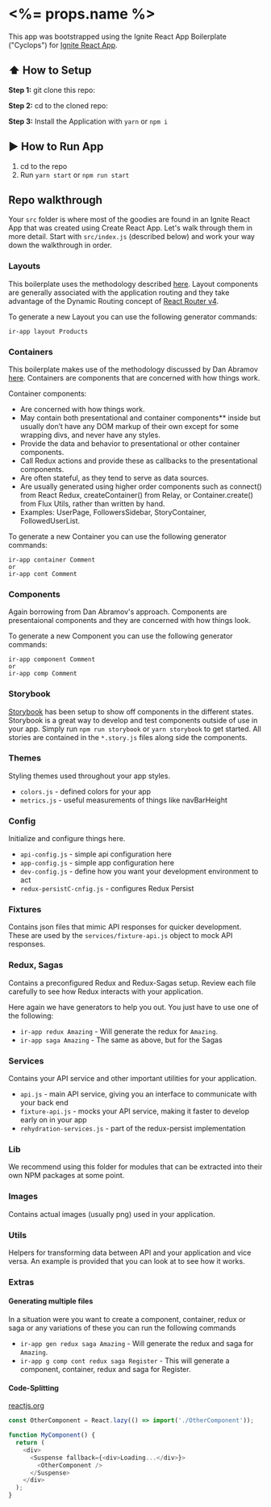# <%= props.name %>

This app was bootstrapped using the Ignite React App Boilerplate ("Cyclops") for [Ignite React App](https://github.com/bjonamu/ignite-react-app).

## :arrow_up: How to Setup

**Step 1:** git clone this repo:

**Step 2:** cd to the cloned repo:

**Step 3:** Install the Application with `yarn` or `npm i`

## :arrow_forward: How to Run App

1. cd to the repo
2. Run `yarn start` or `npm run start`

## Repo walkthrough

Your `src` folder is where most of the goodies are found in an Ignite React App that was created using Create React App. Let's walk through them in more detail. Start with `src/index.js` (described below) and work your way down the walkthrough in order.

### Layouts

This boilerplate uses the methodology described [here](https://css-tricks.com/react-router-4/). Layout components are generally associated with the application routing and they take advantage of the Dynamic Routing concept of [React Router v4](https://reacttraining.com/react-router/web/guides/philosophy).

To generate a new Layout you can use the following generator commands:

```
ir-app layout Products
```

### Containers

This boilerplate makes use of the methodology discussed by Dan Abramov [here](https://medium.com/@dan_abramov/smart-and-dumb-components-7ca2f9a7c7d0). Containers are components that are concerned with how things work.

Container components:

- Are concerned with how things work.
- May contain both presentational and container components\*\* inside but usually don’t have any DOM markup of their own except for some wrapping divs, and never have any styles.
- Provide the data and behavior to presentational or other container components.
- Call Redux actions and provide these as callbacks to the presentational components.
- Are often stateful, as they tend to serve as data sources.
- Are usually generated using higher order components such as connect() from React Redux, createContainer() from Relay, or Container.create() from Flux Utils, rather than written by hand.
- Examples: UserPage, FollowersSidebar, StoryContainer, FollowedUserList.

To generate a new Container you can use the following generator commands:

```
ir-app container Comment
or
ir-app cont Comment
```

### Components

Again borrowing from Dan Abramov's approach. Components are presentaional components and they are concerned with how things look.

To generate a new Component you can use the following generator commands:

```
ir-app component Comment
or
ir-app comp Comment
```

### Storybook

[Storybook](https://storybook.js.org/) has been setup to show off components in the different states. Storybook is a great way to develop and test components outside of use in your app. Simply run `npm run storybook` or `yarn storybook` to get started. All stories are contained in the `*.story.js` files along side the components.

### Themes

Styling themes used throughout your app styles.

- `colors.js` - defined colors for your app
- `metrics.js` - useful measurements of things like navBarHeight

### Config

Initialize and configure things here.

- `api-config.js` - simple api configuration here
- `app-config.js` - simple app configuration here
- `dev-config.js` - define how you want your development environment to act
- `redux-persistC-cnfig.js` - configures Redux Persist

### Fixtures

Contains json files that mimic API responses for quicker development. These are used by the `services/fixture-api.js` object to mock API responses.

### Redux, Sagas

Contains a preconfigured Redux and Redux-Sagas setup. Review each file carefully to see how Redux interacts with your application.

Here again we have generators to help you out. You just have to use one of the following:

- `ir-app redux Amazing` - Will generate the redux for `Amazing`.
- `ir-app saga Amazing` - The same as above, but for the Sagas

### Services

Contains your API service and other important utilities for your application.

- `api.js` - main API service, giving you an interface to communicate with your back end
- `fixture-api.js` - mocks your API service, making it faster to develop early on in your app
- `rehydration-services.js` - part of the redux-persist implementation

### Lib

We recommend using this folder for modules that can be extracted into their own NPM packages at some point.

### Images

Contains actual images (usually png) used in your application.

### Utils

Helpers for transforming data between API and your application and vice versa. An example is provided that you can look at to see how it works.

### Extras

#### Generating multiple files

In a situation were you want to create a component, container, redux or saga or any variations of these you can run the following commands

- `ir-app gen redux saga Amazing` - Will generate the redux and saga for `Amazing`.
- `ir-app g comp cont redux saga Register` - This will generate a component, container, redux and saga for Register.

#### Code-Splitting

[reactjs.org](https://reactjs.org/docs/code-splitting.html)

```js
const OtherComponent = React.lazy(() => import('./OtherComponent'));

function MyComponent() {
  return (
    <div>
      <Suspense fallback={<div>Loading...</div>}>
        <OtherComponent />
      </Suspense>
    </div>
  );
}
```
